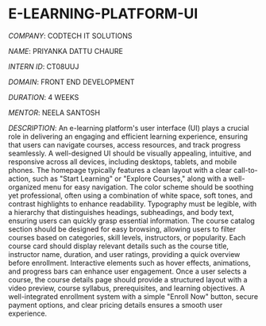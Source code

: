 # E-LEARNING-PLATFORM-UI

*COMPANY*: CODTECH IT SOLUTIONS

*NAME*: PRIYANKA DATTU CHAURE

*INTERN ID*: CT08UUJ

*DOMAIN*: FRONT END DEVELOPMENT

*DURATION*: 4 WEEKS

*MENTOR*: NEELA SANTOSH

*DESCRIPTION*: An e-learning platform's user interface (UI) plays a crucial role in delivering an engaging and efficient learning experience, ensuring that users can navigate courses, access resources, and track progress seamlessly. A well-designed UI should be visually appealing, intuitive, and responsive across all devices, including desktops, tablets, and mobile phones. The homepage typically features a clean layout with a clear call-to-action, such as "Start Learning" or "Explore Courses," along with a well-organized menu for easy navigation. The color scheme should be soothing yet professional, often using a combination of white space, soft tones, and contrast highlights to enhance readability. Typography must be legible, with a hierarchy that distinguishes headings, subheadings, and body text, ensuring users can quickly grasp essential information.
The course catalog section should be designed for easy browsing, allowing users to filter courses based on categories, skill levels, instructors, or popularity. Each course card should display relevant details such as the course title, instructor name, duration, and user ratings, providing a quick overview before enrollment. Interactive elements such as hover effects, animations, and progress bars can enhance user engagement. Once a user selects a course, the course details page should provide a structured layout with a video preview, course syllabus, prerequisites, and learning objectives. A well-integrated enrollment system with a simple "Enroll Now" button, secure payment options, and clear pricing details ensures a smooth user experience.
